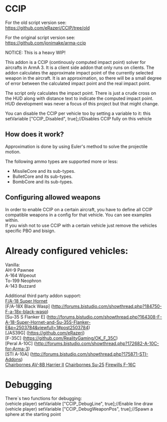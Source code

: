 CCIP
=========

For the old script version see:  
https://github.com/eRazeri/CCIP/tree/old  

For the original script version see:  
https://github.com/jonimake/arma-ccip  

NOTICE:
This is a heavy WIP!

This addon is a CCIP (continously computed impact point) solver for aircrafts in ArmA 3. It is a client side addon that only runs on clients. The addon calculates the approximate impact point of the currently selected weapon in the aircraft. It is an approximation, so there will be a small degree of error between the calculated impact point and the real impact point.

The script only calculates the impact point. There is just a crude cross on the HUD along with distance text to indicate the computed impact point. HUD development was never a focus of this project but that might change.

You can disable the CCIP per vehicle too by setting a variable to it:
this setVariable ["CCIP_Disabled", true];//Disables CCIP fully on this vehicle

How does it work?
--
Approximation is done by using Euler's method to solve the projectile  motion.

The following ammo types are supported more or less:

  - MissileCore and its sub-types.
  - BulletCore and its sub-types.
  - BombCore and its sub-types.

Configuring allowed weapons
--
In order to enable CCIP on a certain aircraft, you have to define all CCIP compatible weapons in a config for that vehicle. You can see examples within.  
If you wish not to use CCIP with a certain vehicle just remove the vehicles specific PBO and bisign.

Already configured vehicles:
=========
Vanilla:  
AH-9 Pawnee  
A-164 Wipeout  
To-199 Neophron  
A-143 Buzzard  

Additional third party addon support:  
[F/A-18 Super Hornet](http://forums.bistudio.com/showthread.php?164308-F-A-18-Super-Hornet-for-ARMA-3)   
[F/A-18X Black Wasp] (http://forums.bistudio.com/showthread.php?184750-F-a-18x-black-wasp)  
[Su-35 S Flanker E] (http://forums.bistudio.com/showthread.php?164308-F-A-18-Super-Hornet-and-Su-35S-Flanker-E&p=2503784&viewfull=1#post2503784)  
[JAS39G] (https://github.com/eRazeri)  
[F-35C] (https://github.com/RealityGaming/OK_F_35C)  
[Peral A-10C] (http://forums.bistudio.com/showthread.php?172682-A-10C-for-Arma-3)  
[STI A-10A] (http://forums.bistudio.com/showthread.php?175871-STI-Addons)  
[Chairbornes AV-8B Harrier II](http://forums.bistudio.com/showthread.php?183415-Arma-2-AV-8B-Harrier-II-Port)
[Chairbornes Su-25](http://forums.bistudio.com/showthread.php?184199-Arma-2-Sukhoi-Su-25-Port&p=2792538#post2792538)
[Firewills F-16C](http://forums.bistudio.com/showthread.php?187122-F-16C-Fighting-Falcon-Standalone)



Debugging
=========
There`s two functions for debugging:  
(vehicle player) setVariable ["CCIP_DebugLine", true];//Enable line draw  
(vehicle player) setVariable ["CCIP_DebugWeaponPos", true];//Spawn a sphere at the starting point  
